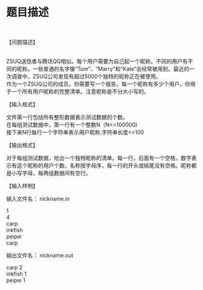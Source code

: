 # 题目描述


<p>
<br/>
</p>
<p>
【问题描述】
</p>
<p>
<br/>
ZSUQ送信者与腾讯QQ相似。每个用户需要为自己起一个昵称。不同的用户有不同的昵称。一些普通的名字像“Tom”、“Marry”和“Kate”会经常被用到。最近的一次调查中，ZSUQ公司发现有超过5000个独特的昵称正在被使用。<br/>
作为一个ZSUQ公司的成员，你需要写一个报告，每一个昵称有多少个用户。你用于一个所有用户昵称的完整清单。注意昵称是不分大小写的。
</p>
<p>
【输入格式】
</p>
<p>
文件第一行包括所有整形数据表示测试数据的个数。<br/>
在每组测试数据中，第一行有一个整数N（N&lt;=100000)<n≤100000），下面n行描述n个用户的昵称。每个昵称不超过100个字符。两个测试数据之间有空行。< p=""></n≤100000），下面n行描述n个用户的昵称。每个昵称不超过100个字符。两个测试数据之间有空行。<>
<br/>
接下来N行每行一个字符串表示用户昵称,字符串长度&lt;=100
</p>
<p>
【输出格式】
</p>
<p>
对于每组测试数据，给出一个独特昵称的清单。每一行，后面有一个空格，数字表示有这个昵称的用户个数。名称按字母序，每一行的开头或结尾没有空格。昵称都是小写字母，每两组数据间有空行。
</p>
<p>
【输入样例】
</p>
<p>
输入文件名： nickname.in
</p>
<p>
1 <br/>
4 <br/>
carp <br/>
inkfish <br/>
peipei <br/>
carp
</p>
<p>
输出文件名： nickname.out
</p>
<p>
carp 2 <br/>
inkfish 1 <br/>
peipei 1
</p>
<p>
<br/>
</p>
<p>
<br/>
</p>
<p>
<br/>
</p>
<p>
<br/>
</p>
